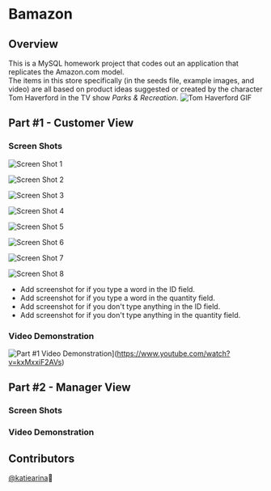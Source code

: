 # Bamazon

## Overview
This is a MySQL homework project that codes out an application that replicates the Amazon.com model.  
The items in this store specifically (in the seeds file, example images, and video) are all based on product ideas suggested or created by the character Tom Haverford in the TV show *Parks & Recreation*.
![Tom Haverford GIF](https://cloud.githubusercontent.com/assets/22947371/25927579/d8aa4c52-35c4-11e7-895f-2bb3632d1057.jpg)

## Part #1 - Customer View 
### Screen Shots
![Screen Shot 1](https://cloud.githubusercontent.com/assets/22947371/25881726/98733832-350c-11e7-94d4-3ab4747f9c4c.png "Screen Shot 1")

![Screen Shot 2](https://cloud.githubusercontent.com/assets/22947371/25881723/9870f072-350c-11e7-9386-55c3faba5e6e.png "Screen Shot 2")

![Screen Shot 3](https://cloud.githubusercontent.com/assets/22947371/25881725/9871f0b2-350c-11e7-8fa9-8c2a79c363a3.png "Screen Shot 3")

![Screen Shot 4](https://cloud.githubusercontent.com/assets/22947371/25881724/9871ef90-350c-11e7-9f99-483f3a2d46e2.png "Screen Shot 4")

![Screen Shot 5](https://cloud.githubusercontent.com/assets/22947371/25881722/9870315a-350c-11e7-8918-bf3cec4e671e.png "Screen Shot 5")

![Screen Shot 6](https://cloud.githubusercontent.com/assets/22947371/25881721/986f9a10-350c-11e7-9035-aebe3ceeb479.png "Screen Shot 6")

![Screen Shot 7](https://cloud.githubusercontent.com/assets/22947371/25881852/58e85d22-350d-11e7-9031-6e555a91dda7.png "Screen Shot 7")

![Screen Shot 8](https://cloud.githubusercontent.com/assets/22947371/25881854/58ee5f2e-350d-11e7-9049-d042ea988c55.png "Screen Shot 8")

+ Add screenshot for if you type a word in the ID field.
+ Add screenshot for if you type a word in the quantity field.
+ Add screenshot for if you don't type anything in the ID field.
+ Add screenshot for if you don't type anything in the quantity field.

### Video Demonstration
![Part #1 Video Demonstration](http://img.youtube.com/vi/kxMxxiF2AVs/0.jpg)](https://www.youtube.com/watch?v=kxMxxiF2AVs)

<!--  -->

## Part #2 - Manager View 
### Screen Shots

### Video Demonstration


## Contributors
[@katiearina](https://github.com/katiearina/):gift_heart: